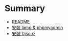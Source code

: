 # Summary

* [README](README.md)
* [安裝 lamp & phpmyadmin](install_lamp_php.md)
* [安裝 Discuz](install_discuz.md)

